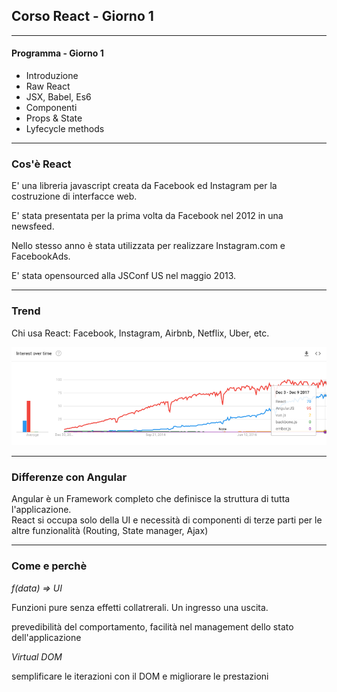 ## Corso React - Giorno 1

---

#### Programma - Giorno 1

* Introduzione
* Raw React
* JSX, Babel, Es6
* Componenti
* Props & State
* Lyfecycle methods

---

### Cos'è React

E' una libreria javascript creata da Facebook ed Instagram per la costruzione di interfacce web.

E' stata presentata per la prima volta da Facebook nel 2012 in una newsfeed.

Nello stesso anno è stata utilizzata per realizzare Instagram.com e FacebookAds.

E' stata opensourced alla JSConf US nel maggio 2013.

---

### Trend

Chi usa React: Facebook, Instagram, Airbnb, Netflix, Uber, etc.

![Trend](/images/trend.png)

---

### Differenze con Angular

Angular è un Framework completo che definisce la struttura di tutta l'applicazione.
<br>
React si occupa solo della UI e necessità di componenti di terze parti per le altre funzionalità (Routing, State manager, Ajax)

---

### Come e perchè

_f(data) => UI_

Funzioni pure senza effetti collatrerali. Un ingresso una uscita.

prevedibilità del comportamento, facilità nel management dello stato dell'applicazione

_Virtual DOM_

semplificare le iterazioni con il DOM e migliorare le prestazioni
